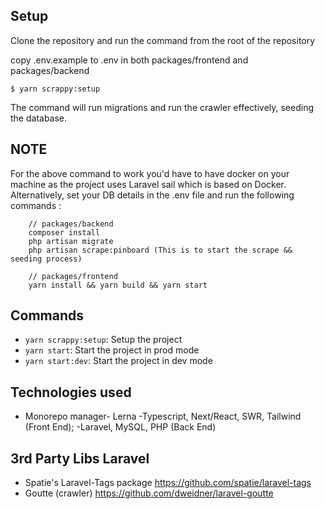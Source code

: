 ## Setup

Clone the repository and run the command from the root of the repository

copy .env.example to .env in both packages/frontend and packages/backend

```shell
$ yarn scrappy:setup
```

The command will run migrations and run the crawler effectively, seeding the database.
## NOTE

For the above command to work you'd have to have docker on your machine as the project uses Laravel sail which is based on Docker.
Alternatively, set your DB details in the .env file and run the following commands :

```shell
    // packages/backend
    composer install
    php artisan migrate
    php artisan scrape:pinboard (This is to start the scrape && seeding process)

    // packages/frontend
    yarn install && yarn build && yarn start
```

## Commands

- `yarn scrappy:setup`: Setup the project
- `yarn start`: Start the project in prod mode
- `yarn start:dev`: Start the project in dev mode

## Technologies used
- Monorepo manager- Lerna
-Typescript, Next/React, SWR, Tailwind (Front End);
-Laravel, MySQL, PHP (Back End)

## 3rd Party Libs Laravel

- Spatie's Laravel-Tags package https://github.com/spatie/laravel-tags
- Goutte (crawler) https://github.com/dweidner/laravel-goutte
